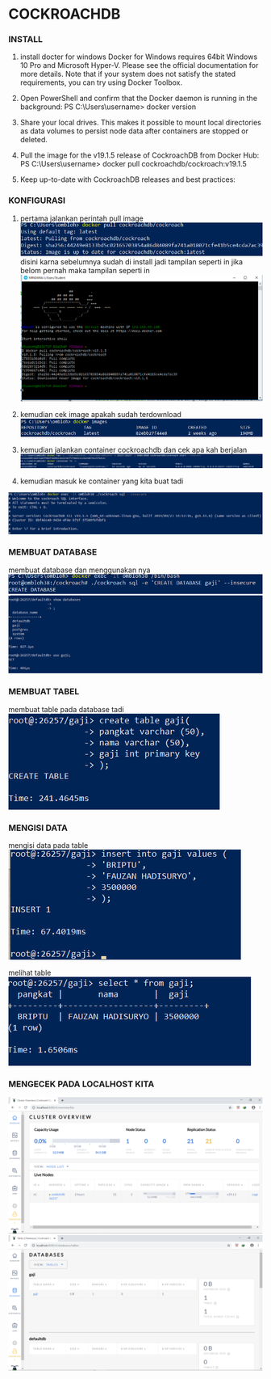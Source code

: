 # COCKROACHDB

### INSTALL
1. install docter for windows
Docker for Windows requires 64bit Windows 10 Pro and Microsoft Hyper-V. Please see the official documentation for more details. Note that if your system does not satisfy the stated requirements, you can try using Docker Toolbox.

2. Open PowerShell and confirm that the Docker daemon is running in the background:
PS C:\Users\username> docker version

3. Share your local drives. This makes it possible to mount local directories as data volumes to persist node data after containers are stopped or deleted.

4. Pull the image for the v19.1.5 release of CockroachDB from Docker Hub:
PS C:\Users\username> docker pull cockroachdb/cockroach:v19.1.5

5. Keep up-to-date with CockroachDB releases and best practices:



### KONFIGURASI

1. pertama jalankan perintah pull image
![pull cockroachdb](./1.png)
 disini karna sebelumnya sudah di install jadi tampilan seperti in jika belom pernah maka tampilan seperti in
 ![awal](./crock.png)

 2. kemudian cek image apakah sudah terdownload 
  ![wipro](./2.png)
3.  kemudian jalankan container cockroachdb dan cek apa kah berjalan
  ![wipro](./3.png)
4. kemudian masuk ke container yang kita buat tadi

![wipro](./4..png)

### MEMBUAT DATABASE
membuat database dan menggunakan nya
![wipro](./4.png)
![wipro](./5A.png)

### MEMBUAT TABEL
membuat table pada database tadi
![wipro](./5.png)


### MENGISI DATA
mengisi data pada table
![wipro](./6.png)

melihat table
![wipro](./7.png)
### MENGECEK PADA LOCALHOST KITA

![wipro](./8.png)
![wipro](./9.png)
